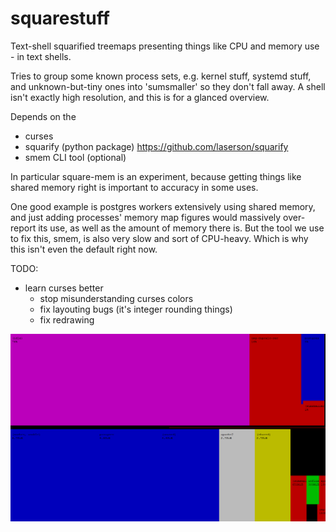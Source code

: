 # squarestuff

Text-shell squarified treemaps presenting things like CPU and memory use - in text shells.

Tries to group some known process sets, e.g. kernel stuff, systemd stuff, and unknown-but-tiny ones into 'sumsmaller' so they don't fall away. A shell isn't exactly high resolution, and this is for a glanced overview.


Depends on the
- curses
- squarify (python package)   https://github.com/laserson/squarify
- smem CLI tool (optional)


In particular square-mem is an experiment, because getting things like shared memory right is important to accuracy in some uses.

One good example is postgres workers extensively using shared memory, and just adding processes' memory map figures would massively over-report its use, as well as the amount of memory there is.  But the tool we use to fix this, smem, is also very slow and sort of CPU-heavy. Which is why this isn't even the default right now.

TODO:
- learn curses better
    - stop misunderstanding curses colors
    - fix layouting bugs (it's integer rounding things)
    - fix redrawing

![CPU and memory, split in tmux](/screenshots/squarestuff.png?raw=true)

